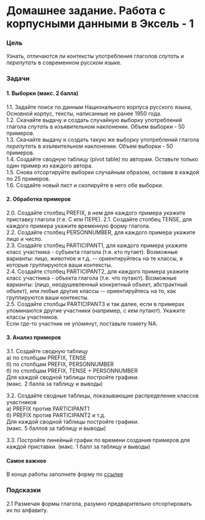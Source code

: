 # Домашнее задание. Работа с корпусными данными в Эксель - 1

### Цель
Узнать, отличаются ли контексты употребления глаголов _спутать_ и _перепутать_ в современном русском языке.  

### Задачи
#### 1. Выборки (макс. 2 балла)
1.1. Задайте поиск по данным Национального корпуса русского языка, Основной корпус, тексты, написанные не ранее 1950 года.  
1.2. Скачайте выдачу и создать случайную выборку употреблений глагола _спутать_ в изъявительном наклонении. Объем выборки - 50 примеров.  
1.3. Скачайте выдачу и создать такую же выборку употреблений глагола _перепутать_ в изъявительном наклонении. Объем выборки - 50 примеров.  
1.4. Создайте сводную таблицу (pivot table) по авторам. Оставьте только один пример из каждого автора.  
1.5. Снова отсортируйте выборки случайным образом, оставив в каждой по 25 примеров.  
1.6. Создайте новый лист и скопируйте в него обе выборки.  

#### 2. Обработка примеров
2.0. Создайте столбец PREFIX, в нем для каждого примера укажите приставку глагола (т.е. С или ПЕРЕ).
2.1. Создайте столбец TENSE, для каждого примера укажите временную форму глагола.  
2.2. Создайте столбец PERSONNUMBER, для каждого примера укажите лицо и число.  
2.3. Создайте столбец PARTICIPANT1, для каждого примера укажите класс участника - субъекта глагола (т.е. кто путает). Возможные варианты: лицо, животное и т.д. -- ориентируйтесь на те классы, в которые группируются ваши контексты.  
2.4. Создайте столбец PARTICIPANT2, для каждого примера укажите класс участника - объекта глагола (т.е. что путают). Возможные варианты: (лицо, неодушевленный конкретный объект, абстрактный объект), или любые другие классы -- ориентируйтесь на то, как группируются ваши контексты.  
2.5. Создайте столбцы PARTICIPANT3 и так далее, если в примерах упоминаются другие участники (например, с кем путают). Укажите классы участников.  
Если где-то участник не упомянут, поставьте помету NA.  

#### 3. Анализ примеров
3.1. Создайте сводную таблицу  
а) по столбцам PREFIX, TENSE  
б) по столбцам PREFIX, PERSONNUMBER  
б) по столбцам PREFIX, TENSE + PERSONNUMBER  
Для каждой сводной таблицы постройте графики.  
(макс. 2 балла за таблицу и выводы)

3.2. Создайте сводные таблицы, показывающие распределение классов участников  
а) PREFIX против PARTICIPANT1  
б) PREFIX против PARTICIPANT2 и т.д.  
Для каждой сводной таблицы постройте графики.  
(макс. 5 баллов за таблицу и выводы)

3.3. Постройте линейный график по времени создания примеров для каждой приставки.
(макс. 1 балл за таблицу и выводы)

#### Самое важное
В конце работы заполните форму по [ссылке](
https://docs.google.com/forms/d/e/1FAIpQLScfXQDqu8VEV6v4xwuRy9eD82Pd0khg96tUF9fAQLKXalnkrA/viewform?usp=sf_link)

### Подсказки
2.1 Размечая формы глагола, разумно предварительно отсортировать их по алфавиту.  
